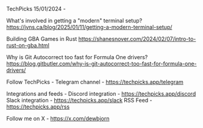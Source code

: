 TechPicks 15/01/2024 -

What's involved in getting a "modern" terminal setup?
https://jvns.ca/blog/2025/01/11/getting-a-modern-terminal-setup/

Building GBA Games in Rust
https://shanesnover.com/2024/02/07/intro-to-rust-on-gba.html

Why is Git Autocorrect too fast for Formula One drivers?
https://blog.gitbutler.com/why-is-git-autocorrect-too-fast-for-formula-one-drivers/

Follow TechPicks -
Telegram channel - https://techpicks.app/telegram

Integrations and feeds -
Discord integration - https://techpicks.app/discord
Slack integration - https://techpicks.app/slack
RSS Feed - https://techpicks.app/rss

Follow me on X - https://x.com/dewbjorn